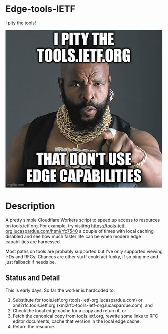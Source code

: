 # Edge-tools-IETF

I pity the tools!

![pity](pity.jpg)

# Description

A pretty simple Cloudflare Workers script to speed up access to resources on tools.ietf.org. For example, try visiting https://tools-ietf-org.lucaspardue.com/html/rfc7540 a couple of times with local caching disabled and see how much faster life can be when modern edge capabilities are harnessed.

Most paths on tools are probably supported but I've only supported viewing I-Ds and RFCs. Chances are other stuff could act funky, if so ping me and just fallback if needs be.

## Status and Detail

This is early days. So far the worker is hardcoded to:

1) Substitute for tools.ietf.org (tools-ietf-org.lucaspardue.com) or xml2rfc.tools.ietf.org (xml2rfc-tools-ietf-org.lucaspardue.com), and
2) Check the local edge cache for a copy and return it, or
3) Fetch the canonical copy from tools.ietf.org, rewrite some links to RFC editor documents, cache that version in the local edge cache.
4) Return the resource.

